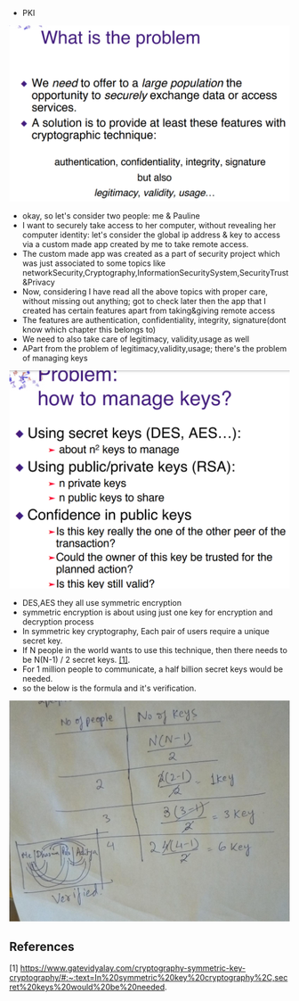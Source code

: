 - PKI

![Intro](https://github.com/anindameister/security/blob/master/snaps/266.PNG)

- okay, so let's consider two people: me & Pauline
- I want to securely take access to her computer, without revealing her computer identity: let's consider the global ip address & key to access via a custom made app created by me to take remote access.
- The custom made app was created as a part of security project which was just associated to some topics like networkSecurity,Cryptography,InformationSecuritySystem,SecurityTrust&Privacy
- Now, considering I have read all the above topics with proper care, without missing out anything; got to check later then the app that I created has certain features apart from taking&giving remote access
- The features are authentication, confidentiality, integrity, signature(dont know which chapter this belongs to)
- We need to also take care of legitimacy, validity,usage as well
- APart from the problem of legitimacy,validity,usage; there's the problem of managing keys

![Keys](https://github.com/anindameister/security/blob/master/snaps/267.PNG)

- DES,AES they all use symmetric encryption
- symmetric encryption is about using just one key for encryption and decryption process
- In symmetric key cryptography, Each pair of users require a unique secret key. 
- If N people in the world wants to use this technique, then there needs to be N(N-1) / 2 secret keys.  [[1]](#1).
- For 1 million people to communicate, a half billion secret keys would be needed.
- so the below is the formula and it's verification.

![Keys](https://github.com/anindameister/security/blob/master/snaps/268.PNG)


## References
<a id="1">[1]</a> 
https://www.gatevidyalay.com/cryptography-symmetric-key-cryptography/#:~:text=In%20symmetric%20key%20cryptography%2C,secret%20keys%20would%20be%20needed.

